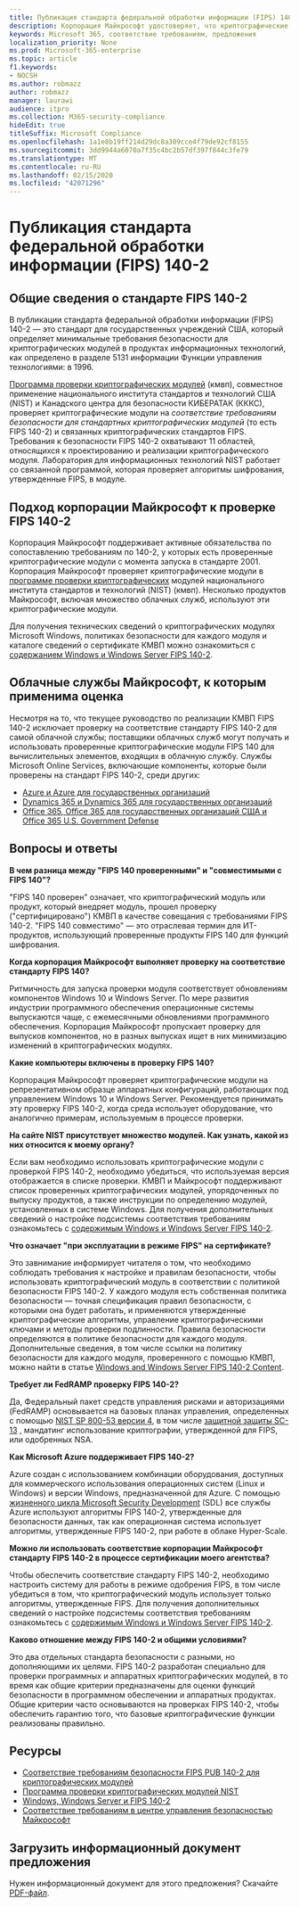 ```yaml
---
title: Публикация стандарта федеральной обработки информации (FIPS) 140-2
description: Корпорация Майкрософт удостоверяет, что криптографические модули соответствуют стандарту федеральной обработки информации США.
keywords: Microsoft 365, соответствие требованиям, предложения
localization_priority: None
ms.prod: Microsoft-365-enterprise
ms.topic: article
f1.keywords:
- NOCSH
ms.author: robmazz
author: robmazz
manager: laurawi
audience: itpro
ms.collection: M365-security-compliance
hideEdit: true
titleSuffix: Microsoft Compliance
ms.openlocfilehash: 1a1e8b19ff214d29dc8a309cce4f79de92cf8155
ms.sourcegitcommit: 3dd9944a6070a7f35c4bc2b57df397f844c3fe79
ms.translationtype: MT
ms.contentlocale: ru-RU
ms.lasthandoff: 02/15/2020
ms.locfileid: "42071296"
---
```

# <a name="federal-information-processing-standard-fips-publication-140-2"></a>Публикация стандарта федеральной обработки информации (FIPS) 140-2

## <a name="fips-140-2-standard-overview"></a>Общие сведения о стандарте FIPS 140-2

В публикации стандарта федеральной обработки информации (FIPS) 140-2 — это стандарт для государственных учреждений США, который определяет минимальные требования безопасности для криптографических модулей в продуктах информационных технологий, как определено в разделе 5131 информации Функции управления технологиями: в 1996.

[Программа проверки криптографических модулей](https://csrc.nist.gov/Projects/cryptographic-module-validation-program) (кмвп), совместное применение национального института стандартов и технологий США (NIST) и Канадского центра для безопасности КИБЕРАТАК (КККС), проверяет криптографические модули на *соответствие требованиям безопасности для стандартных криптографических модулей* (то есть FIPS 140-2) и связанных криптографических стандартов FIPS. Требования к безопасности FIPS 140-2 охватывают 11 областей, относящихся к проектированию и реализации криптографического модуля. Лаборатория для информационных технологий NIST работает со связанной программой, которая проверяет алгоритмы шифрования, утвержденные FIPS, в модуле.

## <a name="microsofts-approach-to-fips-140-2-validation"></a>Подход корпорации Майкрософт к проверке FIPS 140-2

Корпорация Майкрософт поддерживает активные обязательства по сопоставлению требованиям по 140-2, у которых есть проверенные криптографические модули с момента запуска в стандарте 2001. Корпорация Майкрософт проверяет криптографические модули в [программе проверки криптографических](https://csrc.nist.gov/Projects/cryptographic-module-validation-program) модулей национального института стандартов и технологий (NIST) (кмвп). Несколько продуктов Майкрософт, включая множество облачных служб, используют эти криптографические модули.

Для получения технических сведений о криптографических модулях Microsoft Windows, политиках безопасности для каждого модуля и каталоге сведений о сертификате КМВП можно ознакомиться с [содержанием Windows и Windows Server FIPS 140-2](https://aka.ms/AA6ehud).

## <a name="microsoft-in-scope-cloud-services"></a>Облачные службы Майкрософт, к которым применима оценка

Несмотря на то, что текущее руководство по реализации КМВП FIPS 140-2 исключает проверку на соответствие стандарту FIPS 140-2 для самой облачной службы; поставщики облачных служб могут получать и использовать проверенные криптографические модули FIPS 140 для вычислительных элементов, входящих в облачную службу. Службы Microsoft Online Services, включающие компоненты, которые были проверены на стандарт FIPS 140-2, среди других:

- [Azure и Azure для государственных организаций](https://docs.microsoft.com/azure/azure-government/documentation-government-plan-security)
- [Dynamics 365 и Dynamics 365 для государственных организаций](https://docs.microsoft.com/microsoft-365/compliance/office-365-encryption-in-microsoft-dynamics-365)
- [Office 365, Office 365 для государственных организаций США и Office 365 U.S. Government Defense](https://docs.microsoft.com/microsoft-365/compliance/office-365-encryption-risks-and-protections)

## <a name="frequently-asked-questions"></a>Вопросы и ответы

**В чем разница между "FIPS 140 проверенными" и "совместимыми с FIPS 140"?**

"FIPS 140 проверен" означает, что криптографический модуль или продукт, который внедряет модуль, прошел проверку ("сертифицировано") КМВП в качестве совещания с требованиями FIPS 140-2. "FIPS 140 совместимо" — это отраслевая термин для ИТ-продуктов, использующий проверенные продукты FIPS 140 для функций шифрования.

**Когда корпорация Майкрософт выполняет проверку на соответствие стандарту FIPS 140?**

Ритмичность для запуска проверки модуля соответствует обновлениям компонентов Windows 10 и Windows Server. По мере развития индустрии программного обеспечения операционные системы выпускаются чаще, с ежемесячными обновлениями программного обеспечения. Корпорация Майкрософт пропускает проверку для выпусков компонентов, но в разных выпусках ищет в них минимизацию изменений в криптографических модулях.

**Какие компьютеры включены в проверку FIPS 140?**

Корпорация Майкрософт проверяет криптографические модули на репрезентативном образце аппаратных конфигураций, работающих под управлением Windows 10 и Windows Server. Рекомендуется принимать эту проверку FIPS 140-2, когда среда использует оборудование, что аналогично примерам, используемым в процессе проверки.

**На сайте NIST присутствует множество модулей. Как узнать, какой из них относится к моему органу?**

Если вам необходимо использовать криптографические модули с проверкой FIPS 140-2, необходимо убедиться, что используемая версия отображается в списке проверки. КМВП и Майкрософт поддерживают список проверенных криптографических модулей, упорядоченных по выпуску продуктов, а также инструкции по определению модулей, установленных в системе Windows. Для получения дополнительных сведений о настройке подсистемы соответствия требованиям ознакомьтесь с [содержимым Windows и Windows Server FIPS 140-2](https://aka.ms/AA6ehud).

**Что означает "при эксплуатации в режиме FIPS" на сертификате?**

Это завнимание информирует читателя о том, что необходимо соблюдать требования к настройке и правилам безопасности, чтобы использовать криптографический модуль в соответствии с политикой безопасности FIPS 140-2. У каждого модуля есть собственная политика безопасности — точная спецификация правил безопасности, с которыми она будет работать, и применяются утвержденные криптографические алгоритмы, управление криптографическими ключами и методы проверки подлинности. Правила безопасности определяются в политике безопасности для каждого модуля. Дополнительные сведения, в том числе ссылки на политику безопасности для каждого модуля, проверенного с помощью КМВП, можно найти в статье [Windows and Windows Server FIPS 140-2 Content](https://aka.ms/AA6ehud).

**Требует ли FedRAMP проверку FIPS 140-2?**

Да, Федеральный пакет средств управления рисками и авторизациями (FedRAMP) основывается на базовых планах управления, определенных с помощью [NIST SP 800-53 версии 4](https://nvd.nist.gov/800-53/Rev4/), в том числе [защитной защиты SC-13](https://nvd.nist.gov/800-53/Rev4/control/SC-13) , мандатинг использование криптографии, утвержденной для FIPS, или одобренных NSA.

**Как Microsoft Azure поддерживает FIPS 140-2?**

Azure создан с использованием комбинации оборудования, доступных для коммерческого использования операционных систем (Linux и Windows) и версии Windows, предназначенной для Azure. С помощью [жизненного цикла Microsoft Security Development](https://www.microsoft.com/securityengineering/sdl/) (SDL) все службы Azure используют алгоритмы FIPS 140-2, утвержденные для безопасности данных, так как операционная система использует алгоритмы, утвержденные FIPS 140-2, при работе в облаке Hyper-Scale.

**Можно ли использовать соответствие корпорации Майкрософт стандарту FIPS 140-2 в процессе сертификации моего агентства?**

Чтобы обеспечить соответствие стандарту FIPS 140-2, необходимо настроить систему для работы в режиме одобрения FIPS, в том числе убедиться в том, что криптографический модуль использует только алгоритмы, утвержденные FIPS. Для получения дополнительных сведений о настройке подсистемы соответствия требованиям ознакомьтесь с [содержимым Windows и Windows Server FIPS 140-2](https://aka.ms/AA6ehud).

**Каково отношение между FIPS 140-2 и общими условиями?**

Это два отдельных стандарта безопасности с разными, но дополняющими их целями. FIPS 140-2 разработан специально для проверки программных и аппаратных криптографических модулей, в то время как общие критерии предназначены для оценки функций безопасности в программном обеспечении и аппаратных продуктах. Общие критерии часто основываются на проверках FIPS 140-2, чтобы обеспечить гарантию того, что базовые криптографические функции реализованы правильно.

## <a name="resources"></a>Ресурсы

- [Соответствие требованиям безопасности FIPS PUB 140-2 для криптографических модулей](https://csrc.nist.gov/publications/fips/fips140-2/fips1402.pdf)
- [Программа проверки криптографических модулей NIST](https://csrc.nist.gov/groups/STM/cmvp/index.html)
- [Windows, Windows Server и FIPS 140-2](https://docs.microsoft.com/windows/security/threat-protection/fips-140-validation)
- [Соответствие требованиям в центре управления безопасностью Майкрософт](https://www.microsoft.com/trust-center/compliance/compliance-overview)

## <a name="download-the-offering-backgrounder"></a>Загрузить информационный документ предложения

Нужен информационный документ для этого предложения? Скачайте [PDF-файл](https://download.microsoft.com/download/B/7/2/B7226B91-1A56-41E4-AC01-43FCFEE50B7F/FIPS_Compliance_Backgrounder.pdf).
